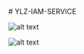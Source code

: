# YLZ-IAM-SERVICE

![alt text](../../../UI-IDE/blob/master/images/YLZ.IdentityManager/IM_Sequence_Chart.svg)

![alt text](../../../UI-IDE/blob/master/images/YLZ.IdentityManager/xyz-system-design.svg)
